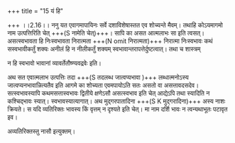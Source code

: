 +++
title = "15 यं हि"

+++
।।2.16।। ननु यत एवागमापायिनः सर्वे दशाविशेषास्तत एव शोच्यन्ते मैवम्। तथाहि कोऽयमागमो नाम उत्पत्तिरिति चेत् +++(S नामेति चेत्)+++। सापि का असत आत्मलाभः सा इति त्वसत्। असत्स्वभावता हि निःस्वभावता निरात्मता +++(N omit निरात्मता)+++ निरात्मा निःस्वभावः कथं सस्वभावीकर्तुं शक्यः अनीलं हि न नीलीकर्तुं शक्यम् स्वभावान्तरापत्तेर्दुष्टत्वात्। तथा च शास्त्रम्  
  
न हि स्वभावो भावानां व्यावर्तेतौष्ण्यवद्रवेः इति।  
  
अथ सत एवात्मलाभ उत्पत्तिः तदा +++(S तदलब्ध जात्वप्यभावा )+++ लब्धात्मनोऽस्य जात्वप्यनभावान्नित्यतैव इति आगमे का शोच्यता एवमपायोऽति सतः असतो वा असत्तावदसदेव। सत्स्वभावस्यापि कथमसत्तास्वभावः द्वितीये क्षणेऽसौ असत्स्वभाव इति चेत् आद्येऽपि तथा स्यादिति न कश्चिद्भावः स्यात्। स्वभावस्यात्यागात्। अथ मुद्गरपातादिना +++(S K मुद्गरादिना)+++ अस्य नाशः क्रियते। स यदि व्यतिरिक्तः भावस्य किं वृत्तम् न दृश्यते इति चेत्। मा नाम दर्शि भावः न त्वन्यथाभूतः पटावृत इव।  
  
अव्यतिरिक्तस्तु नासौ इत्युक्तम्।  
